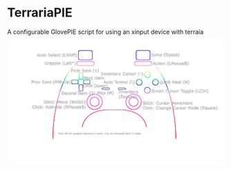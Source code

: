 # TerrariaPIE
A configurable GlovePIE script for using an xinput device with terraia

![Default Controller Layout][defaultLayout]

[defaultLayout]: https://raw.githubusercontent.com/AkBKukU/TerrariaPIE/master/StandardLayout.png